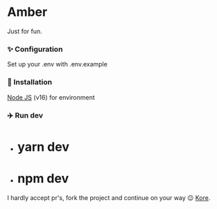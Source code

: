 # Amber

Just for fun.

### ✨ Configuration

Set up your .env with .env.example

### 📑 Installation

[Node JS](https://nodejs.org/en/) (v16) for environment

### ✈️ Run dev

- # yarn dev

- # npm dev

I hardly accept pr's, fork the project and continue on your way 😉 [Kore](https://github.com/korex71).
